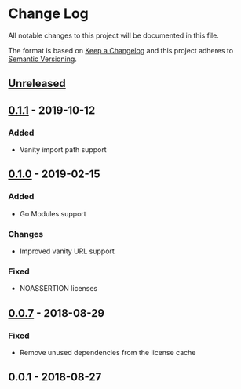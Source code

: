 # Change Log


All notable changes to this project will be documented in this file.

The format is based on [Keep a Changelog](http://keepachangelog.com/en/1.0.0/)
and this project adheres to [Semantic Versioning](http://semver.org/spec/v2.0.0.html).


## [Unreleased]


## [0.1.1] - 2019-10-12

### Added

- Vanity import path support


## [0.1.0] - 2019-02-15

### Added

- Go Modules support

### Changes

- Improved vanity URL support

### Fixed

- NOASSERTION licenses


## [0.0.7] - 2018-08-29

### Fixed

- Remove unused dependencies from the license cache


## 0.0.1 - 2018-08-27

[Unreleased]: https://github.com/goph/licensei/compare/v0.1.1...HEAD
[0.1.1]: https://github.com/goph/licensei/compare/v0.1.0...v0.1.1
[0.1.0]: https://github.com/goph/licensei/compare/v0.0.7...v0.1.0
[0.0.7]: https://github.com/goph/licensei/compare/v0.0.6...v0.0.7

